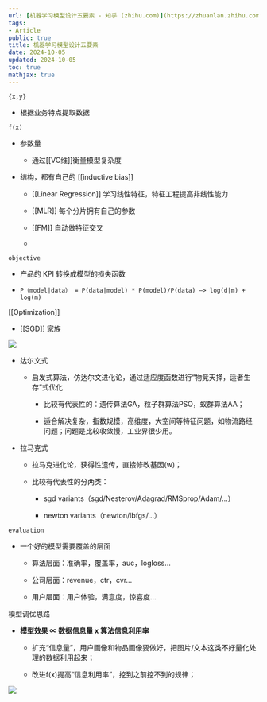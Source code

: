 ```yaml
---
url: [机器学习模型设计五要素 - 知乎 (zhihu.com)](https://zhuanlan.zhihu.com/p/27783413)
tags:
- Article
public: true
title: 机器学习模型设计五要素
date: 2024-10-05
updated: 2024-10-05
toc: true
mathjax: true
---
```


`{x,y}`

  + 根据业务特点提取数据

`f(x)`

  + 参数量

    + 通过[[VC维]]衡量模型复杂度

  + 结构，都有自己的 [[inductive bias]]

    + [[Linear Regression]] 学习线性特征，特征工程提高非线性能力

    + [[MLR]] 每个分片拥有自己的参数

    + [[FM]] 自动做特征交叉

    + 

`objective`

  + 产品的 KPI 转换成模型的损失函数

  + `P（model|data） = P(data|model) * P(model)/P(data) —> log(d|m) + log(m)`

[[Optimization]]

  + [[SGD]] 家族

![](https://media.xiang578.com/20221105164259-lambdaji-optimizer.png)

  + 达尔文式

    + 启发式算法，仿达尔文进化论，通过适应度函数进行“物竞天择，适者生存”式优化

      + 比较有代表性的：遗传算法GA，粒子群算法PSO，蚁群算法AA；

      + 适合解决复杂，指数规模，高维度，大空间等特征问题，如物流路经问题；问题是比较收敛慢，工业界很少用。

  + 拉马克式

    + 拉马克进化论，获得性遗传，直接修改基因(w)；

    + 比较有代表性的分两类：

      + sgd variants（sgd/Nesterov/Adagrad/RMSprop/Adam/...）

      + newton variants（newton/lbfgs/...）

`evaluation`

  + 一个好的模型需要覆盖的层面

    + 算法层面：准确率，覆盖率，auc，logloss...

    + 公司层面：revenue，ctr，cvr...

    + 用户层面：用户体验，满意度，惊喜度...

模型调优思路

  + **模型效果 ∝ 数据信息量 x 算法信息利用率**

    + 扩充“信息量”，用户画像和物品画像要做好，把图片/文本这类不好量化处理的数据利用起来；

    + 改进f(x)提高“信息利用率”，挖到之前挖不到的规律；

![](https://media.xiang578.com/20221025172408-model-performace.png)
